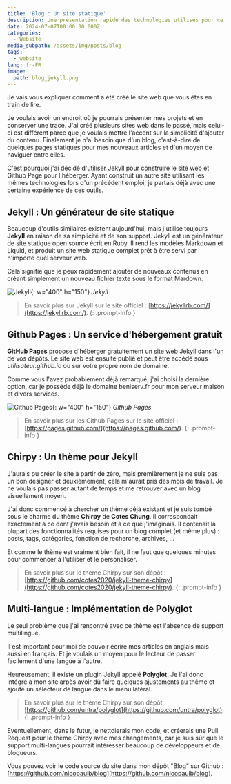 ```yaml
---
title: 'Blog : Un site statique'
description: Une présentation rapide des technologies utilisés pour ce site internet.
date: 2024-07-07T00:00:00.000Z
categories:
  - Website
media_subpath: /assets/img/posts/blog
tags:
  - website
lang: fr-FR
image:
  path: blog_jekyll.png
---
```


Je vais vous expliquer comment a été créé le site web que vous êtes en train de lire.

Je voulais avoir un endroit où je pourrais présenter mes projets et en conserver une trace. J'ai créé plusieurs sites web dans le passé, mais celui-ci est différent parce que je voulais mettre l'accent sur la simplicité d'ajouter du contenu. Finalement je n'ai besoin que d'un blog, c'est-à-dire de quelques pages statiques pour mes nouveaux articles et d'un moyen de naviguer entre elles. 

C'est pourquoi j'ai décidé d'utiliser Jekyll pour construire le site web et Github Page pour l'héberger. Ayant construit un autre site utilisant les mêmes technologies lors d'un précédent emploi, je partais déjà avec une certaine expérience de ces outils.

## Jekyll : Un générateur de site statique
Beaucoup d'outils similaires existent aujourd'hui, mais j'utilise toujours **Jekyll** en raison de sa simplicité et de son support. 
Jekyll est un générateur de site statique open source écrit en Ruby. Il rend les modèles Markdown et Liquid, et produit un site web statique complet prêt à être servi par n'importe quel serveur web.

Cela signifie que je peux rapidement ajouter de nouveaux contenus en créant simplement un nouveau fichier texte sous le format Mardown.

![Jekyll](blog_jekyll.png){: w="400" h="150"}
_Jekyll_

> En savoir plus sur Jekyll sur le site officiel : [https://jekyllrb.com/](https://jekyllrb.com/).
{: .prompt-info }


## Github Pages : Un service d'hébergement gratuit
**GitHub Pages** propose d'héberger gratuitement un site web Jekyll dans l'un de vos dépôts. Le site web est ensuite publié et peut être accédé sous *utilisateur.github.io* ou sur votre propre nom de domaine. 

Comme vous l'avez probablement déjà remarqué, j'ai choisi la dernière option, car je possède déjà le domaine beniserv.fr pour mon serveur maison et divers services.

![Github Pages](blog_githubpages.webp){: w="400" h="150"}
_Github Pages_

> En savoir plus sur les Github Pages sur le site officiel : [https://pages.github.com/](https://pages.github.com/).
{: .prompt-info }

## Chirpy : Un thème pour Jekyll
J'aurais pu créer le site à partir de zéro, mais premièrement je ne suis pas un bon designer et deuxièmement, cela m'aurait pris des mois de travail. Je ne voulais pas passer autant de temps et me retrouver avec un blog visuellement moyen. 

J'ai donc commencé à chercher un thème déjà existant et je suis tombé sous le charme du thème **Chirpy** de **Cotes Chung**. Il correspondait exactement à ce dont j'avais besoin et à ce que j'imaginais. 
Il contenait la plupart des fonctionnalités requises pour un blog complet (et même plus) : posts, tags, catégories, fonction de recherche, archives, ...

Et comme le thème est vraiment bien fait, il ne faut que quelques minutes pour commencer à l'utiliser et le personaliser. 

> En savoir plus sur le thème Chirpy sur son dépôt : [https://github.com/cotes2020/jekyll-theme-chirpy](https://github.com/cotes2020/jekyll-theme-chirpy).
{: .prompt-info }

## Multi-langue : Implémentation de Polyglot
Le seul problème que j'ai rencontré avec ce thème est l'absence de support multilingue. 

Il est important pour moi de pouvoir écrire mes articles en anglais mais aussi en français. Et je voulais un moyen pour le lecteur de passer facilement d'une langue à l'autre.

Heureusement, il existe un plugin Jekyll appelé **Polyglot**. Je l'ai donc intégré à mon site arpès avoir dû faire quelques ajustements au thème et ajouté un sélecteur de langue dans le menu latéral.

> En savoir plus sur le thème Chirpy sur son dépôt : [https://github.com/untra/polyglot](https://github.com/untra/polyglot).
{: .prompt-info }

Eventuellement, dans le futur, je nettoierais mon code, et créerais une Pull Request pour le thème Chirpy avec mes changements, car je suis sûr que le support multi-langues pourrait intéresser beaucoup de développeurs et de blogueurs.

Vous pouvez voir le code source du site dans mon dépôt "Blog" sur Github : [https://github.com/nicopaulb/blog](https://github.com/nicopaulb/blog).
